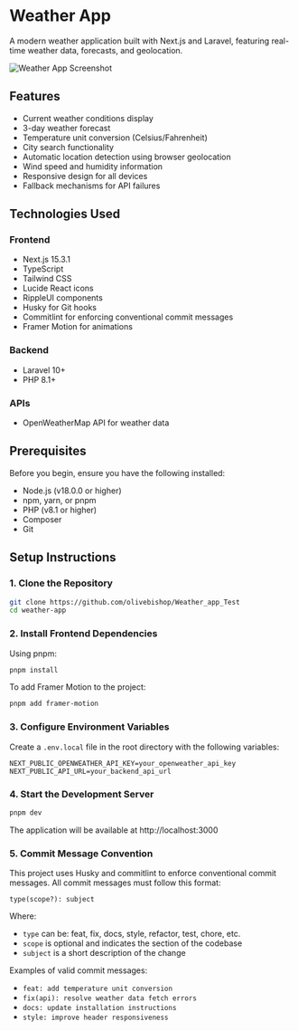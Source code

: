 # Weather App

A modern weather application built with Next.js and Laravel, featuring real-time weather data, forecasts, and geolocation.

![Weather App Screenshot](/weather.png)

## Features

- Current weather conditions display
- 3-day weather forecast
- Temperature unit conversion (Celsius/Fahrenheit)
- City search functionality
- Automatic location detection using browser geolocation
- Wind speed and humidity information
- Responsive design for all devices
- Fallback mechanisms for API failures

## Technologies Used

### Frontend
- Next.js 15.3.1
- TypeScript
- Tailwind CSS
- Lucide React icons
- RippleUI components
- Husky for Git hooks
- Commitlint for enforcing conventional commit messages
- Framer Motion for animations

### Backend
- Laravel 10+
- PHP 8.1+

### APIs
- OpenWeatherMap API for weather data

## Prerequisites

Before you begin, ensure you have the following installed:
- Node.js (v18.0.0 or higher)
- npm, yarn, or pnpm
- PHP (v8.1 or higher)
- Composer
- Git

## Setup Instructions

### 1. Clone the Repository

```bash
git clone https://github.com/olivebishop/Weather_app_Test
cd weather-app
```

### 2. Install Frontend Dependencies

Using pnpm:

```bash
pnpm install
```

To add Framer Motion to the project:

```bash
pnpm add framer-motion
```

### 3. Configure Environment Variables

Create a `.env.local` file in the root directory with the following variables:

```
NEXT_PUBLIC_OPENWEATHER_API_KEY=your_openweather_api_key
NEXT_PUBLIC_API_URL=your_backend_api_url
```

### 4. Start the Development Server

```bash
pnpm dev
```

The application will be available at http://localhost:3000

### 5. Commit Message Convention

This project uses Husky and commitlint to enforce conventional commit messages. All commit messages must follow this format:

```
type(scope?): subject
```

Where:
- `type` can be: feat, fix, docs, style, refactor, test, chore, etc.
- `scope` is optional and indicates the section of the codebase
- `subject` is a short description of the change

Examples of valid commit messages:
- `feat: add temperature unit conversion`
- `fix(api): resolve weather data fetch errors`
- `docs: update installation instructions`
- `style: improve header responsiveness`

